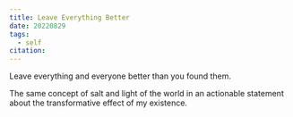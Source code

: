 ```yaml
---
title: Leave Everything Better
date: 20220829
tags:
  - self
citation:
---
```

Leave everything and everyone better than you found them.

The same concept of salt and light of the world in an actionable statement about the transformative effect of my existence.